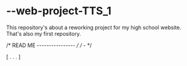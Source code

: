 # --web-project-TTS_1

This repository's about a reworking project for my high school website. That's also my first repository.

/* READ ME ---------------- */
/* - */

[ . . . ]
